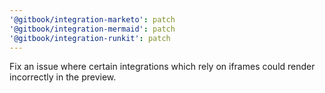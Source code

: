 ```yaml
---
'@gitbook/integration-marketo': patch
'@gitbook/integration-mermaid': patch
'@gitbook/integration-runkit': patch
---
```


Fix an issue where certain integrations which rely on iframes could render incorrectly in the preview.

